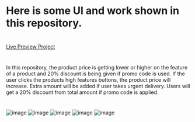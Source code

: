 # Here is some UI and work shown in this repository.
#
[Live Preview Project](https://664ef6bfd1f0480082be7a7a--sensational-malasada-322eb8.netlify.app/)
#
In this repository, the product price is getting lower or higher on the feature of a product and 20% discount is being given if promo code is used. If the user clicks the products high features buttons, the product price will increase. Extra amount will be added if user takes urgent delivery. Users will get a 20% discount from total amount if promo code is applied.
#
![image](https://github.com/DeveloperOmarFaruk/JS-Mac-Book-Pro/assets/75971859/33395fe0-f89c-426a-8f56-c55972fc0aac)
![image](https://github.com/DeveloperOmarFaruk/JS-Mac-Book-Pro/assets/75971859/8dce8a51-cbf1-4549-b887-f0426cb2f24f)
![image](https://github.com/DeveloperOmarFaruk/JS-Mac-Book-Pro/assets/75971859/7ac2b38c-5c96-432d-9ad5-10135477d0ab)
![image](https://github.com/DeveloperOmarFaruk/JS-Mac-Book-Pro/assets/75971859/ac7a8bf4-dfa7-4cda-bb74-cac85ac580cc)
![image](https://github.com/DeveloperOmarFaruk/JS-Mac-Book-Pro/assets/75971859/77f4f4c6-08c5-4c2d-a34b-a69dd49ccbc3)
